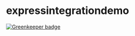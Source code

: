 # expressintegrationdemo

[![Greenkeeper badge](https://badges.greenkeeper.io/NextZeus/expressintegrationdemo.svg)](https://greenkeeper.io/)
